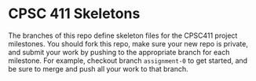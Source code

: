 # CPSC 411 Skeletons
The branches of this repo define skeleton files for the CPSC411 project
milestones.
You should fork this repo, make sure your new repo is private, and submit your
work by pushing to the appropriate branch for each milestone.
For example, checkout branch `assignment-0` to get started, and be sure to merge
and push all your work to that branch.
